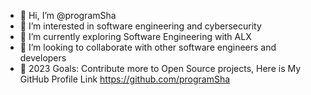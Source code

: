 - 👋 Hi, I’m @programSha
- 👀 I’m interested in software engineering  and cybersecurity
- 🌱 I’m currently exploring Software Engineering with ALX 
- 💞️ I’m looking to collaborate with other software engineers and developers
- 🥅 2023 Goals: Contribute more to Open Source projects,
Here is My GitHub Profile Link
  https://github.com/programSha

<!---
programSha/programSha is a ✨ special ✨ repository because its `README.md` (this file) appears on your GitHub profile.
You can click the Preview link to take a look at your changes.
--->
